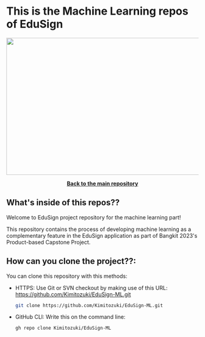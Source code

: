 # This is the Machine Learning repos of EduSign

<p align="center"> <img src="https://cdn.discordapp.com/attachments/755446353643176051/1112727753289117776/capstone.png" width="600" height="360" /> </p>

<div align="center">
  <p align="center">
    <a href="https://github.com/TheSalmonSushi/EduSign"><strong>Back to the main repository</strong></a>
  </p>
</div>

## What's inside of this repos??

Welcome to EduSign project repository for the machine learning part! 

This repository contains the process of developing machine learning as a complementary feature in the EduSign application as part of Bangkit 2023's Product-based Capstone Project.

## How can you clone the project??:
You can clone this repository with this methods:
* HTTPS: Use Git or SVN checkout by making use of this URL: https://github.com/Kimitozuki/EduSign-ML.git
  ```sh
  git clone https://github.com/Kimitozuki/EduSign-ML.git
  ```
* GitHub CLI: Write this on the command line: 
  ```sh
  gh repo clone Kimitozuki/EduSign-ML
  ```

